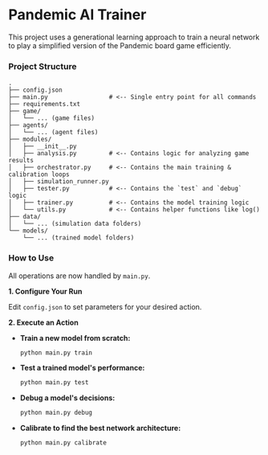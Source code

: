 # Pandemic AI Trainer

This project uses a generational learning approach to train a neural network to play a simplified version of the Pandemic board game efficiently.

### Project Structure

```
.
├── config.json
├── main.py                 # <-- Single entry point for all commands
├── requirements.txt
├── game/
│   └── ... (game files)
├── agents/
│   └── ... (agent files)
├── modules/
│   ├── __init__.py
│   ├── analysis.py         # <-- Contains logic for analyzing game results
│   ├── orchestrator.py     # <-- Contains the main training & calibration loops
│   ├── simulation_runner.py
│   ├── tester.py           # <-- Contains the `test` and `debug` logic
│   ├── trainer.py          # <-- Contains the model training logic
│   └── utils.py            # <-- Contains helper functions like log()
├── data/
│   └── ... (simulation data folders)
└── models/
    └── ... (trained model folders)
```

### How to Use

All operations are now handled by `main.py`.

**1. Configure Your Run**

Edit `config.json` to set parameters for your desired action.

**2. Execute an Action**

* **Train a new model from scratch:**
    ```bash
    python main.py train
    ```

* **Test a trained model's performance:**
    ```bash
    python main.py test
    ```

* **Debug a model's decisions:**
    ```bash
    python main.py debug
    ```

* **Calibrate to find the best network architecture:**
    ```bash
    python main.py calibrate
    